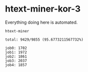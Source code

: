 # htext-miner-kor-3

Everything doing here is automated.

```
htext-miner

total: 9429/9855 (95.6773211567732%)

job0: 1702
job1: 1972
job2: 1861
job3: 2037
job4: 1857
```